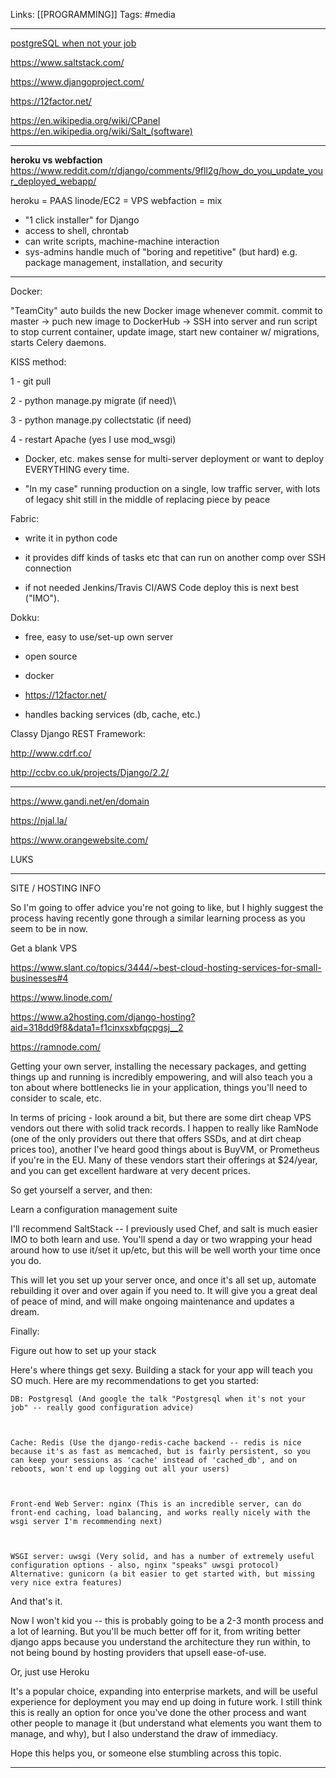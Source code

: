 Links: [[PROGRAMMING]]
Tags: #media 

--- 
[postgreSQL when not your job](https://www.youtube.com/watch?v=fva7qn9Yg3o )

https://www.saltstack.com/

https://www.djangoproject.com/

https://12factor.net/

https://en.wikipedia.org/wiki/CPanel
https://en.wikipedia.org/wiki/Salt_(software)


--- 


**heroku vs webfaction**
https://www.reddit.com/r/django/comments/9fll2g/how_do_you_update_your_deployed_webapp/

heroku = PAAS
linode/EC2 = VPS
webfaction = mix
- "1 click installer" for Django
- access to shell, chrontab
- can write scripts, machine-machine interaction
- sys-admins handle much of "boring and repetitive" (but hard) e.g. package management, installation, and security

______

Docker:

"TeamCity" auto builds the new Docker image whenever commit. commit to master -> puch new image to DockerHub -> SSH into server and run script to stop current container, update image, start new container w/ migrations, starts Celery daemons.



KISS method:

1 - git pull

2 - python manage.py migrate (if need)\

3 - python manage.py collectstatic (if need)

4 - restart Apache (yes I use mod_wsgi)

- Docker, etc. makes sense for multi-server deployment or want to deploy EVERYTHING every time. 

- "In my case" running production on a single, low traffic server, with lots of legacy shit still in the middle of replacing piece by peace



Fabric:

- write it in python code

- it provides diff kinds of tasks etc that can run on another comp over SSH connection

- if not needed Jenkins/Travis CI/AWS Code deploy this is next best ("IMO").



Dokku:

- free, easy to use/set-up own server

- open source

- docker

- https://12factor.net/

- handles backing services (db, cache, etc.)



Classy Django REST Framework:

http://www.cdrf.co/

http://ccbv.co.uk/projects/Django/2.2/







____________

https://www.gandi.net/en/domain

https://njal.la/

https://www.orangewebsite.com/







LUKS

_____________________________________________________________

SITE / HOSTING INFO



So I'm going to offer advice you're not going to like, but I highly suggest the process having recently gone through a similar learning process as you seem to be in now.



Get a blank VPS

https://www.slant.co/topics/3444/~best-cloud-hosting-services-for-small-businesses#4

https://www.linode.com/

https://www.a2hosting.com/django-hosting?aid=318dd9f8&data1=f1cinxsxbfqcpgsj__2

https://ramnode.com/





Getting your own server, installing the necessary packages, and getting things up and running is incredibly empowering, and will also teach you a ton about where bottlenecks lie in your application, things you'll need to consider to scale, etc.



In terms of pricing - look around a bit, but there are some dirt cheap VPS vendors out there with solid track records. I happen to really like RamNode (one of the only providers out there that offers SSDs, and at dirt cheap prices too), another I've heard good things about is BuyVM, or Prometheus if you're in the EU. Many of these vendors start their offerings at $24/year, and you can get excellent hardware at very decent prices.



So get yourself a server, and then:



Learn a configuration management suite



I'll recommend SaltStack -- I previously used Chef, and salt is much easier IMO to both learn and use. You'll spend a day or two wrapping your head around how to use it/set it up/etc, but this will be well worth your time once you do.



This will let you set up your server once, and once it's all set up, automate rebuilding it over and over again if you need to. It will give you a great deal of peace of mind, and will make ongoing maintenance and updates a dream.



Finally:



Figure out how to set up your stack



Here's where things get sexy. Building a stack for your app will teach you SO much. Here are my recommendations to get you started:



    DB: Postgresql (And google the talk "Postgresql when it's not your job" -- really good configuration advice)



    Cache: Redis (Use the django-redis-cache backend -- redis is nice because it's as fast as memcached, but is fairly persistent, so you can keep your sessions as 'cache' instead of 'cached_db', and on reboots, won't end up logging out all your users)



    Front-end Web Server: nginx (This is an incredible server, can do front-end caching, load balancing, and works really nicely with the wsgi server I'm recommending next)



    WSGI server: uwsgi (Very solid, and has a number of extremely useful configuration options - also, nginx "speaks" uwsgi protocol) Alternative: gunicorn (a bit easier to get started with, but missing very nice extra features)



And that's it.



Now I won't kid you -- this is probably going to be a 2-3 month process and a lot of learning. But you'll be much better off for it, from writing better django apps because you understand the architecture they run within, to not being bound by hosting providers that upsell ease-of-use.



Or, just use Heroku



It's a popular choice, expanding into enterprise markets, and will be useful experience for deployment you may end up doing in future work. I still think this is really an option for once you've done the other process and want other people to manage it (but understand what elements you want them to manage, and why), but I also understand the draw of immediacy.



Hope this helps you, or someone else stumbling across this topic.

_____________________________________________________________


